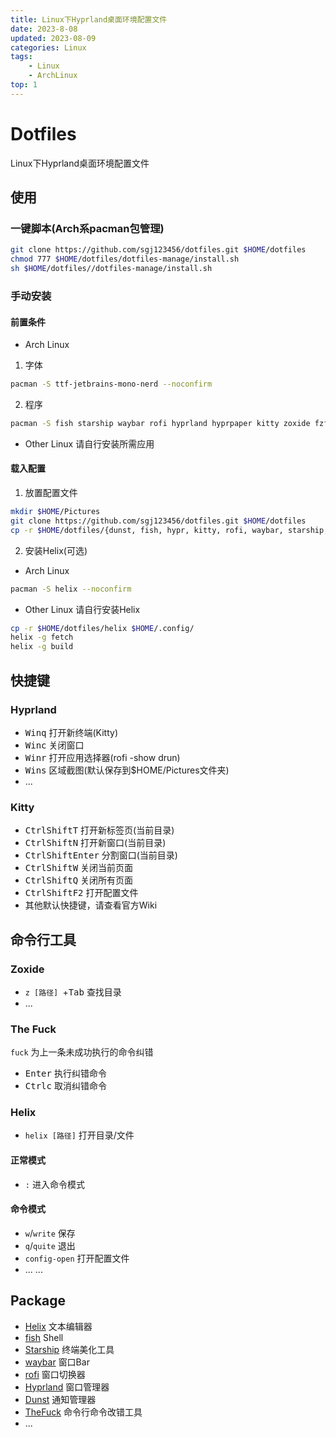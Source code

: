 ```yaml
---
title: Linux下Hyprland桌面环境配置文件
date: 2023-8-08
updated: 2023-08-09
categories: Linux
tags:
    - Linux
    - ArchLinux
top: 1
---
```


# Dotfiles
Linux下Hyprland桌面环境配置文件
## 使用
### 一键脚本(Arch系pacman包管理)
```sh
git clone https://github.com/sgj123456/dotfiles.git $HOME/dotfiles
chmod 777 $HOME/dotfiles/dotfiles-manage/install.sh
sh $HOME/dotfiles//dotfiles-manage/install.sh
```
### 手动安装
#### 前置条件
+ Arch Linux
1. 字体
```sh
pacman -S ttf-jetbrains-mono-nerd --noconfirm 
```
2. 程序
```sh
pacman -S fish starship waybar rofi hyprland hyprpaper kitty zoxide fzf grim dunst thefuck --noconfirm
```
+ Other Linux
请自行安装所需应用
#### 载入配置
1. 放置配置文件
```sh
mkdir $HOME/Pictures
git clone https://github.com/sgj123456/dotfiles.git $HOME/dotfiles
cp -r $HOME/dotfiles/{dunst, fish, hypr, kitty, rofi, waybar, starship,} $HOME/.config/
```
2. 安装Helix(可选)
+ Arch Linux
```sh
pacman -S helix --noconfirm
```
+ Other Linux
请自行安装Helix
```sh
cp -r $HOME/dotfiles/helix $HOME/.config/
helix -g fetch
helix -g build
```
## 快捷键
### Hyprland
+ <kbd>Win</kbd><kbd>q</kbd> 打开新终端(Kitty)
+ <kbd>Win</kbd><kbd>c</kbd> 关闭窗口
+ <kbd>Win</kbd><kbd>r</kbd> 打开应用选择器(rofi -show drun)
+ <kbd>Win</kbd><kbd>s</kbd> 区域截图(默认保存到$HOME/Pictures文件夹)
+ ...
### Kitty
+ <kbd>Ctrl</kbd><kbd>Shift</kbd><kbd>T</kbd> 打开新标签页(当前目录)
+ <kbd>Ctrl</kbd><kbd>Shift</kbd><kbd>N</kbd> 打开新窗口(当前目录)
+ <kbd>Ctrl</kbd><kbd>Shift</kbd><kbd>Enter</kbd> 分割窗口(当前目录) 
+ <kbd>Ctrl</kbd><kbd>Shift</kbd><kbd>W</kbd> 关闭当前页面
+ <kbd>Ctrl</kbd><kbd>Shift</kbd><kbd>Q</kbd> 关闭所有页面
+ <kbd>Ctrl</kbd><kbd>Shift</kbd><kbd>F2</kbd> 打开配置文件
+ 其他默认快捷键，请查看官方Wiki
## 命令行工具
### Zoxide 
+ `z [路径] `+<kbd>Tab</kbd> 查找目录
+ ...
### The Fuck
`fuck` 为上一条未成功执行的命令纠错
+ <kbd>Enter</kbd> 执行纠错命令
+ <kbd>Ctrl</kbd><kbd>c</kbd> 取消纠错命令
### Helix
+ `helix [路径]` 打开目录/文件
#### 正常模式
+ `:` 进入命令模式
#### 命令模式
+ `w`/`write` 保存
+ `q`/`quite` 退出
+ `config-open` 打开配置文件
+ ...
...
## Package
+ [Helix](https://helix-editor.com/) 文本编辑器
+ [fish](https://fishshell.com/) Shell
+ [Starship](https://starship.rs/) 终端美化工具
+ [waybar](https://github.com/Alexays/Waybar/) 窗口Bar
+ [rofi](https://davatorium.github.io/rofi/) 窗口切换器
+ [Hyprland](https://hyprland.org/) 窗口管理器 
+ [Dunst](https://dunst-project.org/) 通知管理器
+ [TheFuck](https://github.com/nvbn/thefuck/) 命令行命令改错工具
+ ...
